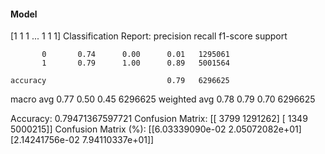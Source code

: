 #### Model
[1 1 1 ... 1 1 1]
Classification Report:
              precision    recall  f1-score   support

           0       0.74      0.00      0.01   1295061
           1       0.79      1.00      0.89   5001564

    accuracy                           0.79   6296625
   macro avg       0.77      0.50      0.45   6296625
weighted avg       0.78      0.79      0.70   6296625

Accuracy: 0.79471367597721
Confusion Matrix:
[[   3799 1291262]
 [   1349 5000215]]
Confusion Matrix (%):
[[6.03339090e-02 2.05072082e+01]
 [2.14241756e-02 7.94110337e+01]]
